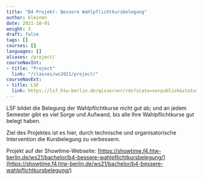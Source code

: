 ```yaml
---
title: "B4 Projekt: Bessere Wahlpflichtkursbelegung"
author: kleinen
date: 2021-10-01
weight: 3
draft: false
tags: []
courses: []
languages: []
aliases: /project/
courseNavInt:
- title: "Project"
  link: "/classes/ws2021/project/"
courseNavExt:
- title: LSF
  link: https://lsf.htw-berlin.de/qisserver/rds?state=verpublish&status=init&vmfile=no&publishid=180573&moduleCall=webInfo&publishConfFile=webInfo&publishSubDir=veranstaltung
---
```


LSF bildet die Belegung der Wahlpflichtkurse nicht gut ab; und an jedem Semester gibt es viel Sorge und Aufwand, bis alle Ihre Wahlpflichtkurse gut belegt haben.

Ziel des Projektes ist es hier, durch technische und organisatorische Intervention die Kursbelegung zu verbessern.

Projekt auf der Showtime-Webseite: 
[https://showtime.f4.htw-berlin.de/ws21/bachelor/b4-bessere-wahlpflichtkursbelegung/](https://showtime.f4.htw-berlin.de/ws21/bachelor/b4-bessere-wahlpflichtkursbelegung/)

